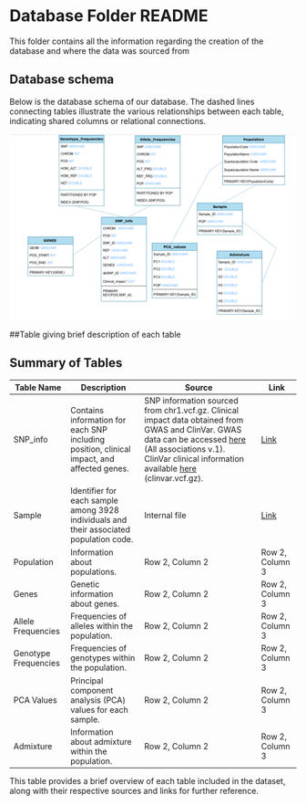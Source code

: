 # Database Folder README

This folder contains all the information regarding the creation of the database and where the data was sourced from 

## Database schema 

Below is the database schema of our database. 
The dashed lines connecting tables illustrate the various relationships between each table, indicating shared columns or relational connections. 

![Diagram](https://github.com/ml22826/Ubuntu/blob/main/Database/Screenshot%20from%202024-02-25%2019-14-58.png)


##Table giving brief description of each table 
## Summary of Tables
| Table Name         | Description                                                     | Source                                                                        | Link |
|--------------------|-----------------------------------------------------------------|-------------------------------------------------------------------------------|------|
| SNP_info           | Contains information for each SNP including position, clinical impact, and affected genes. | SNP information sourced from chr1.vcf.gz. Clinical impact data obtained from GWAS and ClinVar. GWAS data can be accessed [here](https://www.ebi.ac.uk/gwas/docs/file-downloads) (All associations v.1). ClinVar clinical information available [here](https://ftp.ncbi.nlm.nih.gov/pub/clinvar/vcf_GRCh38/) (clinvar.vcf.gz). | [Link](Row2) |
| Sample             | Identifier for each sample among 3928 individuals and their associated population code. | Internal file                                                                   | [Link](Rowe) |
| Population         | Information about populations.                                   | Row 2, Column 2                                                                | Row 2, Column 3 |
| Genes              | Genetic information about genes.                                 | Row 2, Column 2                                                                | Row 2, Column 3 |
| Allele Frequencies| Frequencies of alleles within the population.                   | Row 2, Column 2                                                                | Row 2, Column 3 |
| Genotype Frequencies | Frequencies of genotypes within the population.                | Row 2, Column 2                                                                | Row 2, Column 3 |
| PCA Values         | Principal component analysis (PCA) values for each sample.      | Row 2, Column 2                                                                | Row 2, Column 3 |
| Admixture          | Information about admixture within the population.              | Row 2, Column 2                                                                | Row 2, Column 3 |

This table provides a brief overview of each table included in the dataset, along with their respective sources and links for further reference.

